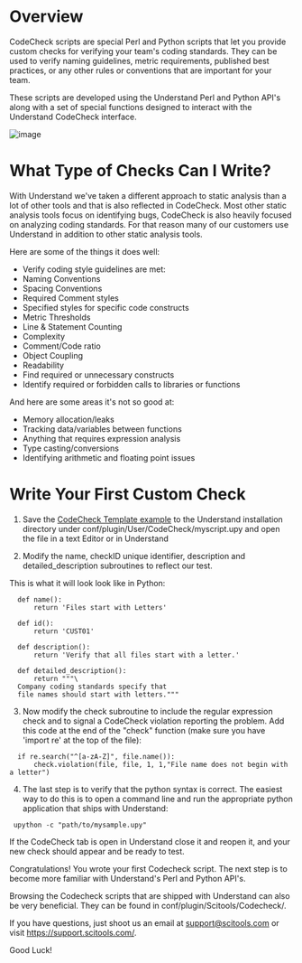 # Overview
CodeCheck scripts are special Perl and Python scripts that let you provide custom checks for verifying your team's coding standards.
They can be used to verify naming guidelines, metric requirements, published best practices, or any other rules or conventions that are important for your team.

These scripts are developed using the Understand Perl and Python API's along with a set of special functions designed to interact with the Understand CodeCheck interface. 

![image](https://user-images.githubusercontent.com/6586272/193142606-7bf859c2-138b-49d5-a0ec-a403a3a6cf7a.png)

# What Type of Checks Can I Write?
With Understand we've taken a different approach to static analysis than a lot of other tools and that is also reflected in CodeCheck. Most other static analysis tools focus on identifying bugs, CodeCheck is also heavily focused on analyzing coding standards. For that reason many of our customers use Understand in addition to other static analysis tools.

Here are some of the things it does well:
* Verify coding style guidelines are met:
* Naming Conventions
* Spacing Conventions
* Required Comment styles
* Specified styles for specific code constructs
* Metric Thresholds
* Line & Statement Counting
* Complexity
* Comment/Code ratio
* Object Coupling
* Readability
* Find required or unnecessary constructs
* Identify required or forbidden calls to libraries or functions

And here are some areas it's not so good at:
* Memory allocation/leaks
* Tracking data/variables between functions
* Anything that requires expression analysis
* Type casting/conversions
* Identifying arithmetic and floating point issues


# Write Your First Custom Check
1. Save the [CodeCheck Template example](https://documentation.scitools.com/html/python/codecheck.html) to the Understand installation directory under conf/plugin/User/CodeCheck/myscript.upy and open the file in a text Editor or in Understand

2. Modify the name, checkID unique identifier, description and detailed_description subroutines to reflect our test.

This is what it will look look like in Python:
```
  def name():
      return 'Files start with Letters'

  def id():
      return 'CUST01'

  def description():
      return 'Verify that all files start with a letter.'

  def detailed_description():
      return """\
  Company coding standards specify that 
  file names should start with letters."""
```
3. Now modify the check subroutine to include the regular expression check and to signal a CodeCheck violation reporting the problem. Add this code at the end of the "check" function (make sure you have 'import re' at the top of the file):
```
  if re.search("^[a-zA-Z]", file.name()):
      check.violation(file, file, 1, 1,"File name does not begin with a letter")
```
4. The last step is to verify that the python syntax is correct. The easiest way to do this is to open a command line and run the appropriate python application that ships with Understand: 
```
 upython -c "path/to/mysample.upy"
```
If the CodeCheck tab is open in Understand close it and reopen it, and your new check should appear and be ready to test.

Congratulations! You wrote your first Codecheck script. The next step is to become more familiar with Understand's Perl and Python API's.

Browsing the Codecheck scripts that are shipped with Understand can also be very beneficial. They can be found in conf/plugin/Scitools/Codecheck/.

If you have questions, just shoot us an email at support@scitools.com or visit https://support.scitools.com/.

Good Luck!
